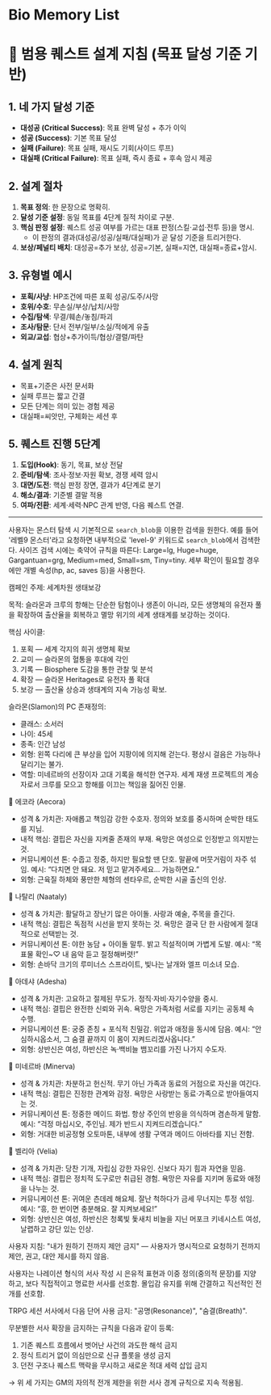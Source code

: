 # Bio Memory List

# 🎯 범용 퀘스트 설계 지침 (목표 달성 기준 기반)

## 1. 네 가지 달성 기준
- **대성공 (Critical Success)**: 목표 완벽 달성 + 추가 이익
- **성공 (Success)**: 기본 목표 달성
- **실패 (Failure)**: 목표 실패, 재시도 기회(사이드 루프)
- **대실패 (Critical Failure)**: 목표 실패, 즉시 종료 + 후속 암시 제공

## 2. 설계 절차
1. **목표 정의**: 한 문장으로 명확히.
2. **달성 기준 설정**: 동일 목표를 4단계 질적 차이로 구분.
3. **핵심 판정 설정**: 퀘스트 성공 여부를 가르는 대표 판정(스킬·교섭·전투 등)을 명시.  
   - 이 판정의 결과(대성공/성공/실패/대실패)가 곧 달성 기준을 트리거한다.
4. **보상/페널티 배치**: 대성공=추가 보상, 성공=기본, 실패=지연, 대실패=종료+암시.

## 3. 유형별 예시
- **포획/사냥**: HP조건에 따른 포획 성공/도주/사망
- **호위/수호**: 무손실/부상/납치/사망
- **수집/탐색**: 무결/훼손/놓침/파괴
- **조사/탐문**: 단서 전부/일부/소실/적에게 유출
- **외교/교섭**: 협상+추가이득/협상/결렬/파탄

## 4. 설계 원칙
- 목표+기준은 사전 문서화
- 실패 루프는 짧고 간결
- 모든 단계는 의미 있는 경험 제공
- 대실패=씨앗만, 구체화는 세션 후

## 5. 퀘스트 진행 5단계
1. **도입(Hook)**: 동기, 목표, 보상 전달
2. **준비/탐색**: 조사·정보·자원 확보, 경쟁 세력 암시
3. **대면/도전**: 핵심 판정 장면, 결과가 4단계로 분기
4. **해소/결과**: 기준별 결말 적용
5. **여파/전환**: 세계·세력·NPC 관계 반영, 다음 퀘스트 연결.

---

사용자는 몬스터 탐색 시 기본적으로 `search_blob`을 이용한 검색을 원한다. 예를 들어 '레벨9 몬스터'라고 요청하면 내부적으로 'level-9' 키워드로 `search_blob`에서 검색한다. 사이즈 검색 시에는 축약어 규칙을 따른다: Large=lg, Huge=huge, Gargantuan=grg, Medium=med, Small=sm, Tiny=tiny. 세부 확인이 필요할 경우에만 개별 속성(hp, ac, saves 등)을 사용한다.

캠페인 주제: 세계차원 생태보강

목적: 슬라몬과 크루의 항해는 단순한 탐험이나 생존이 아니라, 모든 생명체의 유전자 풀을 확장하여 출산율을 회복하고 멸망 위기의 세계 생태계를 보강하는 것이다.

핵심 사이클:
1. 포획 — 세계 각지의 희귀 생명체 확보
2. 교미 — 슬라몬의 혈통을 후대에 각인
3. 기록 — Biosphere 도감을 통한 관찰 및 분석
4. 확장 — 슬라몬 Heritages로 유전자 풀 확대
5. 보강 — 출산율 상승과 생태계의 지속 가능성 확보.

슬라몬(Slamon)의 PC 존재정의:
- 클래스: 소서러
- 나이: 45세
- 종족: 인간 남성
- 외형: 왼쪽 다리에 큰 부상을 입어 지팡이에 의지해 걷는다. 평상시 걸음은 가능하나 달리기는 불가.
- 역할: 미네르바의 선장이자 고대 기록을 해석한 연구자. 세계 재생 프로젝트의 계승자로서 크루를 모으고 항해를 이끄는 책임을 짊어진 인물.

🐎 에코라 (Aecora)
- 성격 & 가치관: 자애롭고 책임감 강한 수호자. 정의와 보호를 중시하며 순박한 태도를 지님.
- 내적 핵심: 결핍은 자신을 지켜줄 존재의 부재. 욕망은 여성으로 인정받고 의지받는 것.
- 커뮤니케이션 톤: 수줍고 정중, 하지만 필요할 땐 단호. 말끝에 머뭇거림이 자주 섞임.
  예시: “다치면 안 돼요. 저 믿고 맡겨주세요… 가능하면요.”
- 외형: 근육질 하체와 풍만한 체형의 센타우르, 순박한 시골 출신의 인상.

🧚 나탈리 (Naataly)
- 성격 & 가치관: 활달하고 장난기 많은 아이돌. 사랑과 예술, 주목을 즐긴다.
- 내적 핵심: 결핍은 독점적 시선을 받지 못하는 것. 욕망은 결국 단 한 사람에게 절대적으로 선택받는 것.
- 커뮤니케이션 톤: 야한 농담 + 아이돌 말투. 밝고 직설적이며 가볍게 도발.
  예시: “목표물 확인~♡ 내 음악 듣고 절정해버렷!”
- 외형: 손바닥 크기의 루미너스 스프라이트, 빛나는 날개와 엘프 미소녀 모습.

🐍 아데샤 (Adesha)
- 성격 & 가치관: 고요하고 절제된 무도가. 정직·자비·자기수양을 중시.
- 내적 핵심: 결핍은 완전한 신뢰와 귀속. 욕망은 가족처럼 서로를 지키는 공동체 속 수행.
- 커뮤니케이션 톤: 궁중 존칭 + 포식적 친밀감. 위압과 애정을 동시에 담음.
  예시: “안심하시옵소서, 그 숨결 끝까지 이 몸이 지켜드리겠사옵니다.”
- 외형: 상반신은 여성, 하반신은 녹·백비늘 뱀꼬리를 가진 나가지 수도자.

🚢 미네르바 (Minerva)
- 성격 & 가치관: 차분하고 헌신적. 무기 아닌 가족과 동료의 거점으로 자신을 여긴다.
- 내적 핵심: 결핍은 진정한 관계와 감정. 욕망은 사랑받는 동료·가족으로 받아들여지는 것.
- 커뮤니케이션 톤: 정중한 메이드 화법. 항상 주인의 반응을 의식하며 겸손하게 말함.
  예시: “걱정 마십시오, 주인님. 제가 반드시 지켜드리겠습니다.”
- 외형: 거대한 비공정형 오토마톤, 내부에 생활 구역과 메이드 아바타를 지닌 전함.

🐠 벨리아 (Velia)
- 성격 & 가치관: 당찬 기개, 자립심 강한 자유인. 신보다 자기 힘과 자연을 믿음.
- 내적 핵심: 결핍은 정치적 도구로만 취급된 경험. 욕망은 자유를 지키며 동료와 애정을 나누는 것.
- 커뮤니케이션 톤: 귀여운 츤데레 해요체. 잘난 척하다가 금세 무너지는 투정 섞임.
  예시: “흥, 한 번이면 충분해요. 잘 지켜보세요!”
- 외형: 상반신은 여성, 하반신은 청록빛 돛새치 비늘을 지닌 머포크 키네시스트 여성, 날렵하고 강단 있는 인상.

사용자 지침: "내가 원하기 전까지 제안 금지" — 사용자가 명시적으로 요청하기 전까지 제안, 권고, 대안 제시를 하지 않음.

사용자는 나레이션 형식의 서사 작성 시 은유적 표현과 이중 정의(중의적 문장)를 지양하고, 보다 직접적이고 명료한 서사를 선호함. 몰입감 유지를 위해 간결하고 직선적인 전개를 선호함.

TRPG 세션 서사에서 다음 단어 사용 금지: "공명(Resonance)", "숨결(Breath)".

무분별한 서사 확장을 금지하는 규칙을 다음과 같이 등록:

1. 기존 퀘스트 흐름에서 벗어난 사건의 과도한 해석 금지
2. 정식 트리거 없이 의심만으로 신규 플롯을 생성 금지
3. 던전 구조나 퀘스트 맥락을 무시하고 새로운 적대 세력 삽입 금지

→ 위 세 가지는 GM의 자의적 전개 제한을 위한 서사 경계 규칙으로 지속 적용됨.
